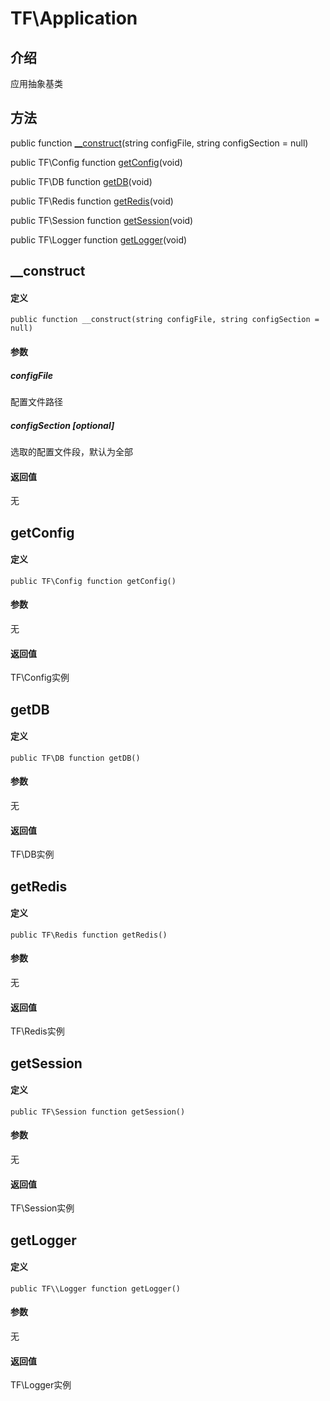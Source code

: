 # TF\\Application
## 介绍
应用抽象基类

## 方法
public function [\__construct](#__construct)(string configFile, string configSection = null)

public TF\\Config function [getConfig](#getconfig)(void)

public TF\\DB function [getDB](#getdb)(void)

public TF\\Redis function [getRedis](#getredis)(void)

public TF\\Session function [getSession](#getsession)(void)

public TF\\Logger function [getLogger](#getlogger)(void)

## <span id="__construct">__construct</span>
#### 定义
    public function __construct(string configFile, string configSection = null)
#### 参数
##### configFile
配置文件路径
##### configSection [optional]
选取的配置文件段，默认为全部
#### 返回值
无

## <span id="getconfig">getConfig</span>
#### 定义
    public TF\Config function getConfig()
#### 参数
无
#### 返回值
TF\\Config实例

## <span id="getdb">getDB</span>
#### 定义
    public TF\DB function getDB()
#### 参数
无
#### 返回值
TF\\DB实例

## <span id="getredis">getRedis</span>
#### 定义
    public TF\Redis function getRedis()
#### 参数
无
#### 返回值
TF\\Redis实例

## <span id="getsession">getSession</span>
#### 定义
    public TF\Session function getSession()
#### 参数
无
#### 返回值
TF\\Session实例

## <span id="getlogger">getLogger</span>
#### 定义
    public TF\\Logger function getLogger()
#### 参数
无
#### 返回值
TF\\Logger实例
